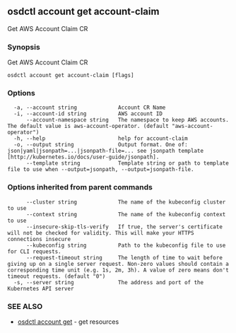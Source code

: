 ## osdctl account get account-claim

Get AWS Account Claim CR

### Synopsis

Get AWS Account Claim CR

```
osdctl account get account-claim [flags]
```

### Options

```
  -a, --account string             Account CR Name
  -i, --account-id string          AWS account ID
      --account-namespace string   The namespace to keep AWS accounts. The default value is aws-account-operator. (default "aws-account-operator")
  -h, --help                       help for account-claim
  -o, --output string              Output format. One of: json|yaml|jsonpath=...|jsonpath-file=... see jsonpath template [http://kubernetes.io/docs/user-guide/jsonpath].
      --template string            Template string or path to template file to use when --output=jsonpath, --output=jsonpath-file.
```

### Options inherited from parent commands

```
      --cluster string             The name of the kubeconfig cluster to use
      --context string             The name of the kubeconfig context to use
      --insecure-skip-tls-verify   If true, the server's certificate will not be checked for validity. This will make your HTTPS connections insecure
      --kubeconfig string          Path to the kubeconfig file to use for CLI requests.
      --request-timeout string     The length of time to wait before giving up on a single server request. Non-zero values should contain a corresponding time unit (e.g. 1s, 2m, 3h). A value of zero means don't timeout requests. (default "0")
  -s, --server string              The address and port of the Kubernetes API server
```

### SEE ALSO

* [osdctl account get](osdctl_account_get.md)	 - get resources

